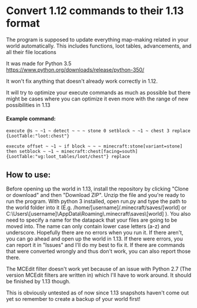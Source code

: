 # Convert 1.12 commands to their 1.13 format

The program is supposed to update everything map-making related in your world automatically. This includes functions, loot tables, advancements, and all their file locations

It was made for Python 3.5 https://www.python.org/downloads/release/python-350/

It won't fix anything that doesn't already work correctly in 1.12.

It will try to optimize your execute commands as much as possible but there might be cases where you can optimize it even more with the range of new possibilities in 1.13

#### Example command:

```
execute @s ~ ~1 ~ detect ~ ~ ~ stone 0 setblock ~ ~1 ~ chest 3 replace {LootTable:"loot:chest"}
```

```
execute offset ~ ~1 ~ if block ~ ~ ~ minecraft:stone[variant=stone] then setblock ~ ~1 ~ minecraft:chest[facing=south]{LootTable:"vg:loot_tables/loot/chest"} replace
```

## How to use:

Before opening up the world in 1.13, install the repository by clicking "Clone or download" and then "Download ZIP". Unzip the file and you're ready to run the program. With python 3 installed, open run.py and type the path to the world folder into it (E.g. /home/[username]/.minecraft/saves/[world] or C:\Users\\[username]\AppData\Roaming\\.minecraft\saves\\[world] ). You also need to specify a name for the datapack that your files are going to be moved into. The name can only contain lower case letters (a-z) and underscore. Hopefully there are no errors when you run it. If there aren't, you can go ahead and open up the world in 1.13. If there were errors, you can report it in "Issues" and I'll do my best to fix it. If there are commands that were converted wrongly and thus don't work, you can also report those there.

The MCEdit filter doesn't work yet because of an issue with Python 2.7 (The version MCEdit filters are written in) which I'll have to work around. It should be finished by 1.13 though.


This is obviously untested as of now since 1.13 snapshots haven't come out yet so remember to create a backup of your world first!
